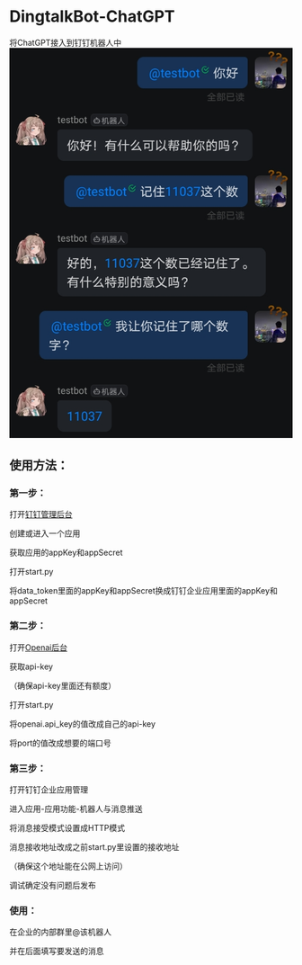 # DingtalkBot-ChatGPT
将ChatGPT接入到钉钉机器人中
![1](https://github.com/YancyZheng11/DingtalkBot-ChatGPT/blob/main/example/1.jpg)
## 使用方法：
### 第一步：
打开[钉钉管理后台](https://oa.dingtalk.com/)

创建或进入一个应用

获取应用的appKey和appSecret

打开start.py

将data_token里面的appKey和appSecret换成钉钉企业应用里面的appKey和appSecret

### 第二步：
打开[Openai后台](https://openai.com/)

获取api-key

（确保api-key里面还有额度）

打开start.py

将openai.api_key的值改成自己的api-key

将port的值改成想要的端口号

### 第三步：
打开钉钉企业应用管理

进入应用-应用功能-机器人与消息推送

将消息接受模式设置成HTTP模式

消息接收地址改成之前start.py里设置的接收地址

（确保这个地址能在公网上访问）

调试确定没有问题后发布

### 使用：

在企业的内部群里@该机器人

并在后面填写要发送的消息